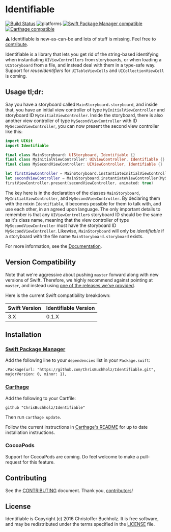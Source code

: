 # Identifiable

[![Build Status](https://travis-ci.org/ChrisBuchholz/Identifiable.svg?branch=master)](https://travis-ci.org/ChrisBuchholz/Identifiable)
![platforms](https://img.shields.io/badge/platforms-iOS-333333.svg)
[![Swift Package Manager compatible](https://img.shields.io/badge/Swift%20Package%20Manager-compatible-brightgreen.svg)](https://github.com/apple/swift-package-manager)
[![Carthage compatible](https://img.shields.io/badge/Carthage-compatible-4BC51D.svg?style=flat)](https://github.com/Carthage/Carthage)

⚠️ Identifiable is new-as-can-be and lots of stuff is missing. Feel free to
[contribute][CONTRIBUTING].

Identifiable is a library that lets you get rid of the string-based identifying
when instantiating `UIViewControllers` from storyboards, or when loading a
`UIStoryboard` from a file, and instead deal with them in a type-safe way.
Support for *reuseIdentifiers* for `UITableViewCells` and `UICollectionViewCell`
is coming. 

## Usage tl;dr:

Say you have a storyboard called `MainStoryboard.storyboard`, and inside that,
you have an initial view controller of type `MyInitialViewController` and
storyboard ID `MyInitialViewController`. Inside the storyboard, there is also
another view controller of type `MySecondViewController` with ID
`MySecondViewController`, you can now present the second view controller like
this:

```swift
import UIKit
import Identifiable

final class MainStoryboard: UIStoryboard, Identifiable {}
final class MyInitialViewController: UIViewController, Identifiable {}
final class MySecondViewController: UIViewController, Identifiable {}

let firstViewController = MainStoryboard.instantiateInitialViewController(MyInitialViewController.self) 
let secondViewController = MainStoryboard.instantiateViewController(MySecondViewController.self)
firstViewController.present(secondViewController, animated: true)
```

The key here is in the declaration of the classes `MainStoryboard`,
`MyInitialViewController`, and `MySecondViewController`.
By declaring them with the mixin `Identifiable`, it becomes possible for
them to talk with, and use each other, in an agreed upon language. The only
important details to remember is that any `UIViewController`s storyboard
ID should be the same as it's class name, meaning that the view controller of
type `MySecondViewController` must have the storyboard ID
`MySecondViewController`. Likewise, `MainStoryboard` will only be
*identifiable* if a storyboard with the file name `MainStoryboard.storyboard`
exists.

For more information, see the [Documentation](DOCUMENTATION.md).

## Version Compatibility

Note that we're aggressive about pushing `master` forward along with new
versions of Swift. Therefore, we highly recommend against pointing at `master`,
and instead using [one of the releases we've provided][releases].

Here is the current Swift compatibility breakdown:

| Swift Version | Identifiable Version |
| ------------- | -------------------- |
| 3.X           | 0.1.X                |


[releases]: https://github.com/ChrisBuchholz/Identifiable/releases

## Installation

### [Swift Package Manager]

[Swift Package Manager]: https://swift.org/package-manager/

Add the following line to your `dependencies` list in your `Package.swift`:

```
.Package(url: "https://github.com/ChrisBuchholz/Identifiable.git",
majorVersion: 0, minor: 1),
```

### [Carthage]

[Carthage]: https://github.com/Carthage/Carthage

Add the following to your Cartfile:

```
github "ChrisBuchholz/Identifiable"
```

Then run `carthage update`.

Follow the current instructions in [Carthage's README][carthage-installation]
for up to date installation instructions.

[carthage-installation]: https://github.com/Carthage/Carthage#adding-frameworks-to-an-application

### CocoaPods

Support for CocoaPods are coming. Do feel welcome to make a pull-request for
this feature.

## Contributing

See the [CONTRIBUTING] document. Thank you, [contributors]!

[CONTRIBUTING]: CONTRIBUTING.md
[contributors]: https://github.com/ChrisBuchholz/Identifiable/graphs/contributors

## License

Identifiable is Copyright (c) 2016 Christoffer Buchholz. It is free software, and
may be redistributed under the terms specified in the [LICENSE] file.

[LICENSE]: /LICENSE

